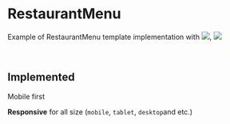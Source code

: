 # RestaurantMenu
Example of RestaurantMenu template implementation with <img src="https://img.shields.io/badge/REACTJS-cyan?style=flat" />, <img src="https://img.shields.io/badge/TAILWINDCSS-blue?style=flat" />

<br/>

## Implemented
Mobile first

**Responsive** for all size (`mobile`, `tablet`, `desktop`and etc.)

<br/>
